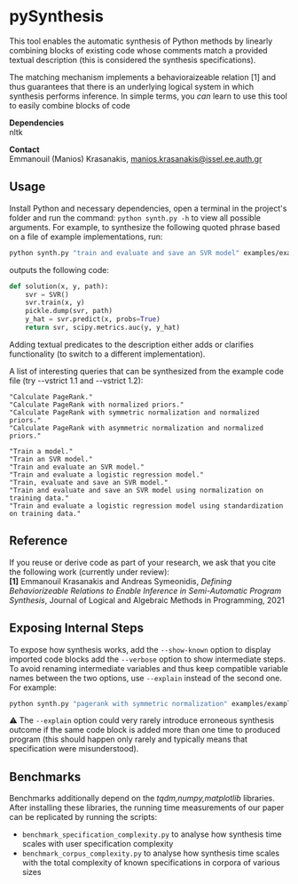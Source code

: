 # pySynthesis
This tool enables the automatic synthesis of Python methods by linearly 
combining blocks of existing code whose comments match a provided textual
description (this is considered the synthesis specifications).

The matching mechanism implements a behavioraizeable relation [1] and thus
guarantees that there is an underlying logical system in which synthesis
performs inference. In simple terms, you *can* learn to use this tool to 
easily combine blocks of code

**Dependencies**
<br/>
nltk

**Contact**
<br/>
Emmanouil (Manios) Krasanakis, manios.krasanakis@issel.ee.auth.gr

## Usage
Install Python and necessary dependencies, open a terminal
in the project's folder and run the command:
`python synth.py -h` to view all possible arguments.
For example, to synthesize the following quoted phrase
based on a file of example implementations, run:
```bash
python synth.py "train and evaluate and save an SVR model" examples/example.py
```
outputs the following code:
```python
def solution(x, y, path):
    svr = SVR()
    svr.train(x, y)
    pickle.dump(svr, path)
    y_hat = svr.predict(x, probs=True)
    return svr, scipy.metrics.auc(y, y_hat)
```
Adding textual predicates to the description either adds
or clarifies functionality (to switch to a different implementation).

A list of interesting queries that can be synthesized 
from the example code file (try --vstrict 1.1 and --vstrict 1.2):
```
"Calculate PageRank."
"Calculate PageRank with normalized priors."
"Calculate PageRank with symmetric normalization and normalized priors."
"Calculate PageRank with asymmetric normalization and normalized priors."

"Train a model."
"Train an SVR model."
"Train and evaluate an SVR model."
"Train and evaluate a logistic regression model."
"Train, evaluate and save an SVR model."
"Train and evaluate and save an SVR model using normalization on training data."
"Train and evaluate a logistic regression model using standardization on training data."
```

## Reference
If you reuse or derive code as part of your research, we ask that you cite the following work 
(currently under review):
<br/>
**[1]** Emmanouil Krasanakis and Andreas Symeonidis,
*Defining Behaviorizeable Relations to Enable Inference in Semi-Automatic Program Synthesis*,
Journal of Logical and Algebraic Methods in Programming, 2021

## Exposing Internal Steps
To expose how synthesis works, add the `--show-known` option to display imported code blocks
add the `--verbose` option to show intermediate steps. To avoid renaming intermediate variables
and thus keep compatible variable names between the two options, use `--explain` instead of the
second one. For example: 
```bash
python synth.py "pagerank with symmetric normalization" examples/example.py --explain --show-known
```

:warning: The `--explain` option could very rarely introduce erroneous synthesis
outcome if the same code block is added more than one time to produced program
(this should happen only rarely and typically means that specification were
misunderstood).

## Benchmarks
Benchmarks additionally depend on the *tqdm,numpy,matplotlib* libraries.
After installing these libraries, the running time measurements of our 
paper can be replicated by running the scripts:
- `benchmark_specification_complexity.py`
to analyse how synthesis time scales with user specification complexity
- `benchmark_corpus_complexity.py` 
to analyse how synthesis time scales with the total complexity of known specifications
in corpora of various sizes